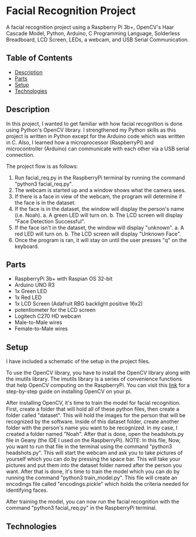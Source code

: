 # Facial Recognition Project 

A facial recognition project using a Raspberry Pi 3b+, OpenCV's Haar Cascade Model, Python, Arduino, C Programming Language, Solderless Breadboard,
LCD Screen, LEDs, a webcam, and USB Serial Communication.

## Table of Contents 

* [Description](#description)
* [Parts](#parts)
* [Setup](#setup)
* [Technologies](#technologies)

## Description 

In this project, I wanted to get familiar with how facial recognition is done using Python's OpenCV library. I strengthened my Python skills as this 
project is written in Python except for the Arduino code which was written in C. Also, I learned how a microprocessor (RaspberryPi) and microcontroller
(Arduino) can communicate with each other via a USB serial connection. 

The project flow is as follows:

1. Run facial_req.py in the RaspberryPi terminal by running the command "python3 facial_req.py". 
2. The webcam is started up and a window shows what the camera sees.
3. If there is a face in view of the webcam, the program will determine if the face is in the dataset.
4. If the face is in the dataset, the window will display the person's name (i.e. Noah).
   a. A green LED will turn on.
   b. The LCD screen will display "Face Detection Successful".
5. If the face isn't in the dataset, the window will display "unknown".
   a. A red LED will turn on.
   b. The LCD screen will display "Unknown Face".
6. Once the program is ran, it will stay on until the user presses "q" on the keyboard.

## Parts

- RaspberryPi 3b+ with Raspian OS 32-bit
- Arduino UNO R3
- 1x Green LED
- 1x Red LED
- 1x LCD Screen (Adafruit RBG backlight positive 16x2)
- potentiometer for the LCD screen
- Logitech C270 HD webcam
- Male-to-Male wires
- Female-to-Male wires

## Setup

I have included a schematic of the setup in the project files. 

To use the OpenCV library, you have to install the OpenCV library along with the imutils library. The imutils library is a series
of convenience functions that help OpenCV computing on the RaspberryPi. You can visit this [link](https://pimylifeup.com/raspberry-pi-opencv/)
for a step-by-step guide on installing OpenCV on your pi. 

After installing OpenCV, it's time to train the model for facial recognition. First, create a folder that will hold all of these python files, 
then create a folder called "dataset". This will hold the images for the person that will be recognized by the software. Inside of this dataset
folder, create another folder with the person's name you want to be recognized. In my case, I created a folder named "Noah". After that is done,
open the headshots.py file in Geany (the IDE I used on the RaspberryPi). NOTE: In this file, Now, you want to run that file in the terminal using the command "python3 headshots.py". This will start the webcam and ask you to take pictures of yourself which you can do by pressing the space bar. This will take your
pictures and put them into the dataset folder named after the person you want. After that is done, it's time to train the model which you can do by
running the command "python3 train_model.py". This file will create an encodings file called "encodings.pickle" which holds the criteria needed for 
identifying faces. 

After training the model, you can now run the facial recognition with the command "python3 facial_req.py" in the RaspberryPi terminal. 

## Technologies
